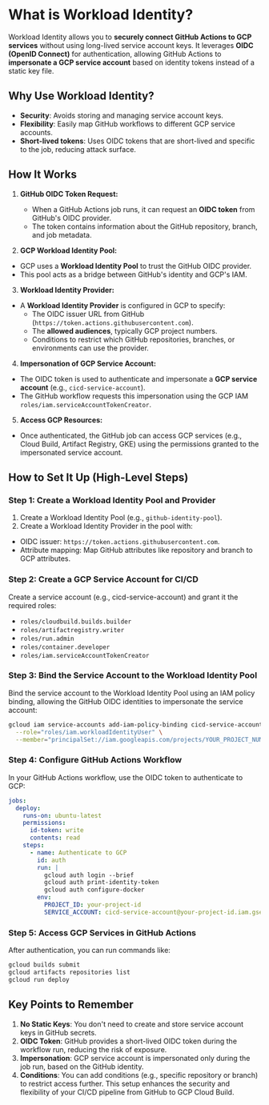 # What is Workload Identity?

Workload Identity allows you to **securely connect GitHub Actions to GCP services** without using long-lived service account keys. It leverages **OIDC (OpenID Connect)** for authentication, allowing GitHub Actions to **impersonate a GCP service account** based on identity tokens instead of a static key file.

## Why Use Workload Identity?

- **Security**: Avoids storing and managing service account keys.
- **Flexibility**: Easily map GitHub workflows to different GCP service accounts.
- **Short-lived tokens**: Uses OIDC tokens that are short-lived and specific to the job, reducing attack surface.

## How It Works

1. **GitHub OIDC Token Request:**
   
    - When a GitHub Actions job runs, it can request an **OIDC token** from GitHub's OIDC provider.
    - The token contains information about the GitHub repository, branch, and job metadata.

2. **GCP Workload Identity Pool:**

  - GCP uses a **Workload Identity Pool** to trust the GitHub OIDC provider.
  - This pool acts as a bridge between GitHub's identity and GCP's IAM.

3. **Workload Identity Provider:**

- A **Workload Identity Provider** is configured in GCP to specify:
  - The OIDC issuer URL from GitHub (`https://token.actions.githubusercontent.com`).
  - The **allowed audiences**, typically GCP project numbers.
  - Conditions to restrict which GitHub repositories, branches, or environments can use the provider.

4. **Impersonation of GCP Service Account:**

  - The OIDC token is used to authenticate and impersonate a **GCP service account** (e.g., `cicd-service-account`).
  - The GitHub workflow requests this impersonation using the GCP IAM `roles/iam.serviceAccountTokenCreator`.

5. **Access GCP Resources:**

  - Once authenticated, the GitHub job can access GCP services (e.g., Cloud Build, Artifact Registry, GKE) using the permissions granted to the impersonated service account.


## How to Set It Up (High-Level Steps)

### Step 1: Create a Workload Identity Pool and Provider

1. Create a Workload Identity Pool (e.g., `github-identity-pool`).
2. Create a Workload Identity Provider in the pool with:
  - OIDC issuer: `https://token.actions.githubusercontent.com`.
  - Attribute mapping: Map GitHub attributes like repository and branch to GCP attributes.

### Step 2: Create a GCP Service Account for CI/CD

Create a service account (e.g., cicd-service-account) and grant it the required roles:

  - `roles/cloudbuild.builds.builder`
  - `roles/artifactregistry.writer`
  - `roles/run.admin`
  - `roles/container.developer`
  - `roles/iam.serviceAccountTokenCreator`
  
### Step 3: Bind the Service Account to the Workload Identity Pool

Bind the service account to the Workload Identity Pool using an IAM policy binding, allowing the GitHub OIDC identities to impersonate the service account:

```bash
gcloud iam service-accounts add-iam-policy-binding cicd-service-account@your-project.iam.gserviceaccount.com \
  --role="roles/iam.workloadIdentityUser" \
  --member="principalSet://iam.googleapis.com/projects/YOUR_PROJECT_NUMBER/locations/global/workloadIdentityPools/github-identity-pool/attribute.repository/YOUR_GITHUB_USER/YOUR_REPOSITORY"
```

### Step 4: Configure GitHub Actions Workflow

In your GitHub Actions workflow, use the OIDC token to authenticate to GCP:

```yaml
jobs:
  deploy:
    runs-on: ubuntu-latest
    permissions:
      id-token: write
      contents: read
    steps:
      - name: Authenticate to GCP
        id: auth
        run: |
          gcloud auth login --brief
          gcloud auth print-identity-token
          gcloud auth configure-docker
        env:
          PROJECT_ID: your-project-id
          SERVICE_ACCOUNT: cicd-service-account@your-project-id.iam.gserviceaccount.com
```

### Step 5: Access GCP Services in GitHub Actions

After authentication, you can run commands like:

```bash
gcloud builds submit
gcloud artifacts repositories list
gcloud run deploy
```


## Key Points to Remember

1. **No Static Keys**: You don't need to create and store service account keys in GitHub secrets.
2. **OIDC Token**: GitHub provides a short-lived OIDC token during the workflow run, reducing the risk of exposure.
3. **Impersonation**: GCP service account is impersonated only during the job run, based on the GitHub identity.
4. **Conditions**: You can add conditions (e.g., specific repository or branch) to restrict access further.
This setup enhances the security and flexibility of your CI/CD pipeline from GitHub to GCP Cloud Build. 